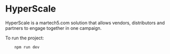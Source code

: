 # HyperScale

HyperScale is a martech5.com solution that allows vendors, distributors and partners to engage together in one campaign.

To run the project:

```bash
    npm run dev
```